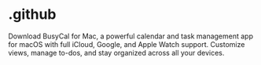 # .github
Download BusyCal for Mac, a powerful calendar and task management app for macOS with full iCloud, Google, and Apple Watch support. Customize views, manage to-dos, and stay organized across all your devices.
